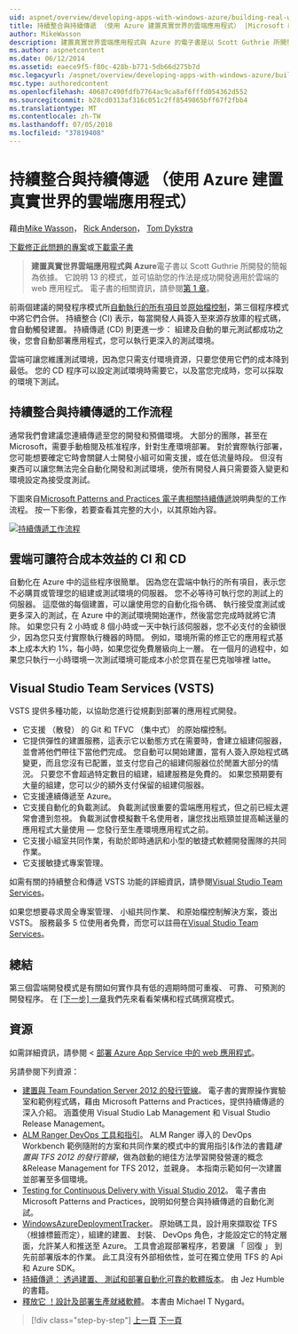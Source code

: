 ```yaml
---
uid: aspnet/overview/developing-apps-with-windows-azure/building-real-world-cloud-apps-with-windows-azure/continuous-integration-and-continuous-delivery
title: 持續整合與持續傳遞 （使用 Azure 建置真實世界的雲端應用程式） |Microsoft Docs
author: MikeWasson
description: 建置真實世界雲端應用程式與 Azure 的電子書是以 Scott Guthrie 所開發的簡報為依據。 它說明 13 模式與做法，他可以...
ms.author: aspnetcontent
ms.date: 06/12/2014
ms.assetid: eaece9f5-f80c-428b-b771-5db66d275b7d
msc.legacyurl: /aspnet/overview/developing-apps-with-windows-azure/building-real-world-cloud-apps-with-windows-azure/continuous-integration-and-continuous-delivery
msc.type: authoredcontent
ms.openlocfilehash: 40687c490fdfb7764ac9ca8af6fffd054362d552
ms.sourcegitcommit: b28cd0313af316c051c2ff8549865bff67f2fbb4
ms.translationtype: MT
ms.contentlocale: zh-TW
ms.lasthandoff: 07/05/2018
ms.locfileid: "37819408"
---
```

<a name="continuous-integration-and-continuous-delivery-building-real-world-cloud-apps-with-azure"></a>持續整合與持續傳遞 （使用 Azure 建置真實世界的雲端應用程式）
====================
藉由[Mike Wasson](https://github.com/MikeWasson)， [Rick Anderson](https://github.com/Rick-Anderson)， [Tom Dykstra](https://github.com/tdykstra)

[下載修正此問題的專案](http://code.msdn.microsoft.com/Fix-It-app-for-Building-cdd80df4)或[下載電子書](http://blogs.msdn.com/b/microsoft_press/archive/2014/07/23/free-ebook-building-cloud-apps-with-microsoft-azure.aspx)

> **建置真實世界雲端應用程式與 Azure**電子書以 Scott Guthrie 所開發的簡報為依據。 它說明 13 的模式，並可協助您的作法是成功開發適用於雲端的 web 應用程式。 電子書的相關資訊，請參閱[第 1 章](introduction.md)。


前兩個建議的開發程序模式所[自動執行的所有項目](automate-everything.md)並[原始檔控制](source-control.md)，第三個程序模式中將它們合併。 持續整合 (CI) 表示，每當開發人員簽入至來源存放庫的程式碼，會自動觸發建置。 持續傳遞 (CD) 則更進一步： 組建及自動的單元測試都成功之後，您會自動部署應用程式，您可以執行更深入的測試環境。

雲端可讓您維護測試環境，因為您只需支付環境資源，只要您使用它們的成本降到最低。 您的 CD 程序可以設定測試環境時需要它，以及當您完成時，您可以採取的環境下測試。

## <a name="continuous-integration-and-continuous-delivery-workflow"></a>持續整合與持續傳遞的工作流程

通常我們會建議您連續傳遞至您的開發和預備環境。 大部分的團隊，甚至在 Microsoft，需要手動檢閱及核准程序，針對生產環境部署。 對於實際執行部署，您可能想要確定它時會關鍵人士開發小組可如需支援，或在低流量時段。 但沒有東西可以讓您無法完全自動化開發和測試環境，使所有開發人員只需要簽入變更和環境設定為接受度測試。

下圖來自[Microsoft Patterns and Practices 電子書相關持續傳遞](http://aka.ms/ReleasePipeline)說明典型的工作流程。 按一下影像，若要查看其完整的大小，以其原始內容。

[![持續傳遞工作流程](continuous-integration-and-continuous-delivery/_static/image1.png)](https://msdn.microsoft.com/library/dn449955.aspx)

## <a name="how-the-cloud-enables-cost-effective-ci-and-cd"></a>雲端可讓符合成本效益的 CI 和 CD

自動化在 Azure 中的這些程序很簡單。 因為您在雲端中執行的所有項目，表示您不必購買或管理您的組建或測試環境的伺服器。 您不必等待可執行您的測試上的伺服器。 這麼做的每個建置，可以讓使用您的自動化指令碼、 執行接受度測試或更多深入的測試，在 Azure 中的測試環境開始運作，然後當您完成時就將它清除。 如果您只有 2 小時或 8 個小時或一天中執行該伺服器，您不必支付的金額很少，因為您只支付實際執行機器的時間。 例如，環境所需的修正它的應用程式基本上成本大約 1%，每小時，如果您從免費層級向上一層。 在一個月的過程中，如果您只執行一小時環境一次測試環境可能成本小於您買在星巴克咖啡裡 latte。

## <a name="visual-studio-team-services-vsts"></a>Visual Studio Team Services (VSTS)

VSTS 提供多種功能，以協助您進行從規劃到部署的應用程式開發。

- 它支援 （散發） 的 Git 和 TFVC （集中式） 的原始檔控制。
- 它提供彈性的建置服務，這表示它以動態方式在需要時，會建立組建伺服器，並會將他們帶往下當他們完成。 您自動可以開始建置，當有人簽入原始程式碼變更，而且您沒有已配置，並支付您自己的組建伺服器位於閒置大部分的情況。 只要您不會超過特定數目的組建，組建服務是免費的。 如果您預期要有大量的組建，您可以少的額外支付保留的組建伺服器。
- 它支援連續傳遞至 Azure。
- 它支援自動化的負載測試。 負載測試很重要的雲端應用程式，但之前已經太遲常會遭到忽視。 負載測試會模擬數千名使用者，讓您找出瓶頸並提高輸送量的應用程式大量使用 — 您發行至生產環境應用程式之前。
- 它支援小組室共同作業，有助於即時通訊和小型的敏捷式軟體開發團隊的共同作業。
- 它支援敏捷式專案管理。


如需有關的持續整合和傳遞 VSTS 功能的詳細資訊，請參閱[Visual Studio Team Services](https://www.visualstudio.com/team-services/)。

如果您想要尋求周全專案管理、 小組共同作業、 和原始檔控制解決方案，簽出 VSTS。 服務最多 5 位使用者免費，而您可以註冊在[Visual Studio Team Services](https://www.visualstudio.com/team-services/)。

## <a name="summary"></a>總結

第三個雲端開發模式是有關如何實作具有低的週期時間可重複、 可靠、 可預測的開發程序。 在 [[下一步] 一章](web-development-best-practices.md)我們先來看看架構和程式碼撰寫模式。

## <a name="resources"></a>資源

如需詳細資訊，請參閱 <<c0> [ 部署 Azure App Service 中的 web 應用程式](https://azure.microsoft.com/documentation/articles/web-sites-deploy/)。

另請參閱下列資源：

- [建置與 Team Foundation Server 2012 的發行管線](http://aka.ms/ReleasePipeline)。 電子書的實際操作實驗室和範例程式碼，藉由 Microsoft Patterns and Practices，提供持續傳遞的深入介紹。 涵蓋使用 Visual Studio Lab Management 和 Visual Studio Release Management。
- [ALM Ranger DevOps 工具和指引](https://aka.ms/vsarsolutions/)。 ALM Ranger 導入的 DevOps Workbench 範例隨附的方案和共同作業的模式中的實用指引&amp;作法的書籍*建置與 TFS 2012 的發行管線*，做為啟動的絕佳方法學習開發營運的概念&amp;Release Management for TFS 2012，並親身。 本指南示範如何一次建置並部署至多個環境。
- [Testing for Continuous Delivery with Visual Studio 2012](https://msdn.microsoft.com/library/jj159345.aspx)。 電子書由 Microsoft Patterns and Practices，說明如何整合與持續傳遞的自動化測試。
- [WindowsAzureDeploymentTracker](https://github.com/RyanTBerry/WindowsAzureDeploymentTracker)。 原始碼工具，設計用來擷取從 TFS （根據標籤而定），組建的建置、 封裝、 DevOps 角色，才能設定它的特定層面，允許某人和推送至 Azure。 工具會追蹤部署程序，若要讓 「 回復 」 到先前部署版本的作業。 此工具沒有外部相依性，並可在獨立使用 TFS 的 Api 和 Azure SDK。
- [持續傳遞： 透過建置、 測試和部署自動化可靠的軟體版本](https://www.amazon.com/Continuous-Delivery-Deployment-Automation-Addison-Wesley/dp/0321601912/ref=sr_1_1?s=books&amp;ie=UTF8&amp;qid=1377126361)。 由 Jez Humble 的書籍。
- [釋放它 ！設計及部署生產就緒軟體](https://www.amazon.com/Release-It-Production-Ready-Pragmatic-Programmers/dp/0978739213)。 本書由 Michael T Nygard。

> [!div class="step-by-step"]
> [上一頁](source-control.md)
> [下一頁](web-development-best-practices.md)
